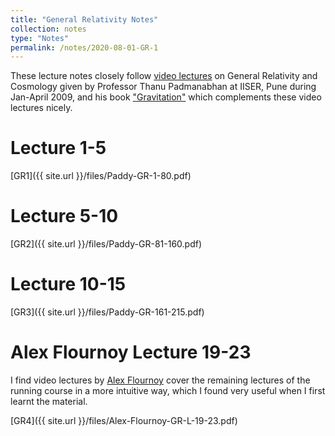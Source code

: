 ```yaml
---
title: "General Relativity Notes"
collection: notes
type: "Notes"
permalink: /notes/2020-08-01-GR-1
---
```



These lecture notes closely follow [video lectures](https://youtube.com/playlist?list=PLfrsXbPUIUSB6xoXyIvVEHYiG-hVmJhHf) on General Relativity and Cosmology given by Professor Thanu Padmanabhan at IISER, Pune during Jan-April 2009, and his book ["Gravitation"](https://www.cambridge.org/core/books/gravitation/AE442EE4214091F5DB46499ECAD69E32) which complements these video lectures nicely. 

Lecture 1-5
======
[GR1]({{ site.url }}/files/Paddy-GR-1-80.pdf)


Lecture 5-10
======
[GR2]({{ site.url }}/files/Paddy-GR-81-160.pdf)


Lecture 10-15
======
[GR3]({{ site.url }}/files/Paddy-GR-161-215.pdf)


Alex Flournoy Lecture 19-23
======
I find video lectures by [Alex Flournoy](https://youtube.com/playlist?list=PLDlWMHnDwyliMevB36wgRbjXhJkoN_RUQ) cover the remaining lectures of the running course in a more intuitive way, which I found very useful when I first learnt the material.

[GR4]({{ site.url }}/files/Alex-Flournoy-GR-L-19-23.pdf)






